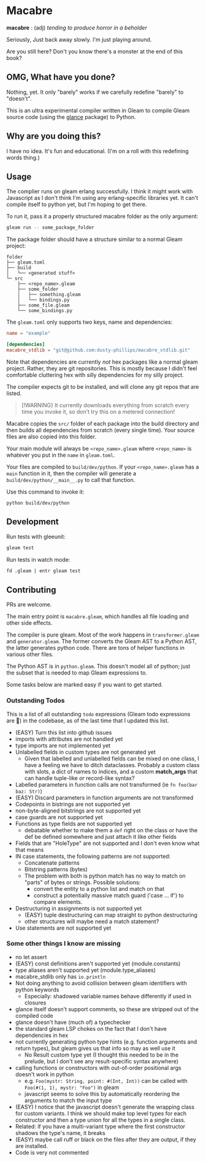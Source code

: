 # Macabre

**macabre** : (adj) _tending to produce horror in a beholder_

Seriously, Just back away slowly. I'm just playing around.

Are you still here? Don't you know there's a monster at the end of this book?

## OMG, What have you done?

Nothing, yet. It only "barely" works if we carefully redefine "barely" to "doesn't".

This is an ultra experimental compiler written in Gleam to compile Gleam source code (using
the [glance](https://hexdocs.pm/glance/) package) to Python.

## Why are you doing this?

I have no idea. It's fun and educational. (I'm on a roll with this redefining words thing.)

## Usage

The complier runs on gleam erlang successfully. I think it might work with
Javascript as I don't think I'm using any erlang-specific libraries yet. It
can't compile itself to python yet, but I'm hoping to get there.

To run it, pass it a properly structured macabre folder as the only argument:

```sh
gleam run -- some_package_folder
```

The package folder should have a structure similar to a normal Gleam project:

```
folder
├── gleam.toml
├── build
│   └── <generated stuff>
└─ src
    ├── <repo_name>.gleam
    ├── some_folder
    │   ├── something.gleam
    │   └── bindings.py
    ├── some_file.gleam
    └── some_bindings.py
```

The `gleam.toml` only supports two keys, name and dependencies:

```toml
name = "example"

[dependencies]
macabre_stdlib = "git@github.com:dusty-phillips/macabre_stdlib.git"
```

Note that dependencies are currently _not_ hex packages like a normal gleam
project. Rather, they are git repositories. This is mostly because I didn't
feel comfortable cluttering hex with silly dependencies for my silly project.

The compiler expects git to be installed, and will clone any git repos that are
listed.

> [!WARNING} It currently downloads everything from scratch every time you
> invoke it, so don't try this on a metered connection!

Macabre copies the `src/` folder of each package into the build directory and
then builds all dependencies from scratch (every single time). Your source
files are also copied into this folder.

Your main module will always be `<repo_name>.gleam` where `<repo_name>` is whatever
you put in the `name` in `gleam.toml`.

Your files are compiled to `build/dev/python`. If your `<repo_name>.gleam` has
a `main` function in it, then the compiler will generate a
`build/dev/python/__main__.py` to call that function.

Use this command to invoke it:

```shell
python build/dev/python
```

## Development

Run tests with gleeunit:

```sh
gleam test
```

Run tests in watch mode:

```sh
fd .gleam | entr gleam test
```

## Contributing

PRs are welcome.

The main entry point is `macabre.gleam`, which handles all file loading and
other side effects.

The compiler is pure gleam. Most of the work happens in
`transformer.gleam` and `generator.gleam`. The former converts the Gleam AST to
a Python AST, the latter generates python code. There are tons of helper
functions in various other files.

The Python AST is in `python.gleam`. This doesn't model all of python; just the
subset that is needed to map Gleam expressions to.

Some tasks below are marked easy if you want to get started.

### Outstanding Todos

This is a list of all outstanding `todo` expressions (Gleam todo expressions
are ) in the codebase, as of the last time that I updated this list.

- (EASY) Turn this list into github issues
- imports with attributes are not handled yet
- type imports are not implemented yet
- Unlabelled fields in custom types are not generated yet
  - Given that labelled and unlabelled fields can be mixed on one class, I have
    a feeling we have to ditch dataclasses. Probably a custom class with slots, a
    dict of names to indices, and a custom **match_args** that can handle
    tuple-like _or_ record-like syntax?
- Labelled parameters in function calls are not transformed (ie `fn foo(bar baz: Str)`)
- (EASY) Discard parameters in function arguments are not transformed
- Codepoints in bistrings are not supported yet
- non-byte-aligned bitstrings are not supported yet
- case guards are not supported yet
- Functions as type fields are not supported yet
  - debatable whether to make them a `def` right on the class or have the def be defined somewhere and just attach it like other fields
- Fields that are "HoleType" are not supported and I don't even know what that means
- IN case statements, the following patterns are not supported:
  - Concatenate patterns
  - Bitstring patterns (bytes)
  - The problem with both is python match has no way to match on "parts" of bytes or strings. Possible solutions:
    - convert the entity to a python list and match on that
    - construct a potentially massive match guard ('case ... if') to compare elements.
- Destructuring in assignments is not supported yet
  - (EASY) tuple destructuring can map straight to python destructuring
  - other structures will maybe need a match statement?
- Use statements are not supported yet

### Some other things I know are missing

- no let assert
- (EASY) const definitions aren't supported yet (module.constants)
- type aliases aren't supported yet (module.type_aliases)
- macabre_stdlib only has `io.println`
- Not doing anything to avoid collision between gleam identifiers with python keywords
  - Especially: shadowed variable names behave differently if used in closures
- glance itself doesn't support comments, so these are stripped out of the compiled code
- glance doesn't have (much of) a typechecker
- the standard gleam LSP chokes on the fact that I don't have dependencies in hex
- not currently generating python type hints (e.g. function arguments and
  return types), but gleam gives us that info so may as well use it
  - No Result custom type yet (I thought this needed to be in the prelude, but I don't see any result-specific syntax anywhere)
- calling functions or constructors with out-of-order positional args doesn't
  work in python
  - e.g. `Foo(mystr: String, point: #(Int, Int))` can be called with `Foo(#(1,
1), mystr: "Foo")` in gleam
  - javascript seems to solve this by automatically reordering the arguments to
    match the input type
- (EASY) I notice that the javascript doesn't generate the wrapping class for custom
  variants. I think we should make top level types for each constructor and then a type union
  for all the types in a single class.
- Related: if you have a multi-variant type where the first constructor shadows
  the type's name, it breaks
- (EASY) maybe call ruff or black on the files after they are output, if they are installed.
- Code is very not commented
